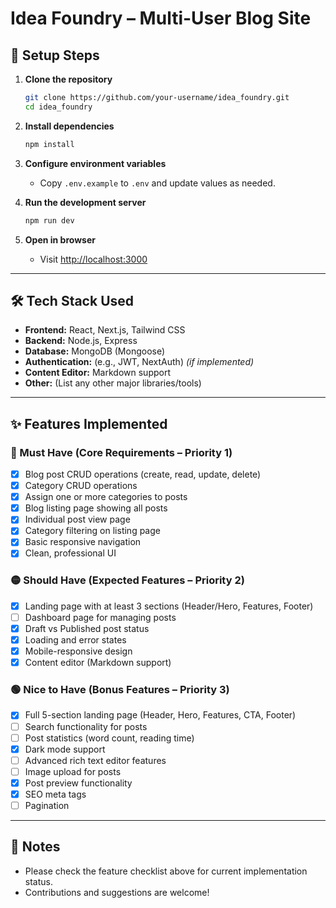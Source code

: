 # Idea Foundry – Multi-User Blog Site

## 🚀 Setup Steps

1. **Clone the repository**
    ```bash
    git clone https://github.com/your-username/idea_foundry.git
    cd idea_foundry
    ```
2. **Install dependencies**
    ```bash
    npm install
    ```
3. **Configure environment variables**
    - Copy `.env.example` to `.env` and update values as needed.

4. **Run the development server**
    ```bash
    npm run dev
    ```
5. **Open in browser**
    - Visit [http://localhost:3000](http://localhost:3000)

---

## 🛠️ Tech Stack Used

- **Frontend:** React, Next.js, Tailwind CSS
- **Backend:** Node.js, Express
- **Database:** MongoDB (Mongoose)
- **Authentication:** (e.g., JWT, NextAuth) *(if implemented)*
- **Content Editor:** Markdown support
- **Other:** (List any other major libraries/tools)

---

## ✨ Features Implemented

### 🔴 Must Have (Core Requirements – Priority 1)
- [x] Blog post CRUD operations (create, read, update, delete)
- [X] Category CRUD operations
- [X] Assign one or more categories to posts
- [X] Blog listing page showing all posts
- [X] Individual post view page
- [X] Category filtering on listing page
- [X] Basic responsive navigation
- [X] Clean, professional UI

### 🟡 Should Have (Expected Features – Priority 2)
- [X] Landing page with at least 3 sections (Header/Hero, Features, Footer)
- [ ] Dashboard page for managing posts
- [X] Draft vs Published post status
- [X] Loading and error states
- [X] Mobile-responsive design
- [X] Content editor (Markdown support)

### 🟢 Nice to Have (Bonus Features – Priority 3)
- [X] Full 5-section landing page (Header, Hero, Features, CTA, Footer)
- [ ] Search functionality for posts
- [ ] Post statistics (word count, reading time)
- [X] Dark mode support
- [ ] Advanced rich text editor features
- [ ] Image upload for posts
- [X] Post preview functionality
- [X] SEO meta tags
- [ ] Pagination

---

## 📄 Notes

- Please check the feature checklist above for current implementation status.
- Contributions and suggestions are welcome!
